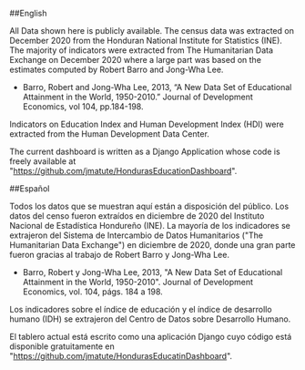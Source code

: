 
##English
 

All Data shown here is publicly available. The census data was extracted on December 2020 from the  Honduran National Institute for Statistics (INE).
The majority of indicators were extracted from The Humanitarian Data Exchange on December 2020 where a large part was based on the estimates computed by  Robert Barro and Jong-Wha Lee.
  
* Barro, Robert and Jong-Wha Lee, 2013, “A New Data Set of Educational Attainment in the World, 1950-2010.” Journal of Development Economics, vol 104, pp.184-198. 

Indicators on Education Index and Human Development Index (HDI) were extracted from the Human Development Data Center.

The current dashboard is written as a Django Application whose code is freely available at  "https://github.com/jmatute/HondurasEducationDashboard".


##Español
                
Todos los datos que se muestran aquí están a disposición del público. Los datos del censo fueron extraídos en diciembre de 2020 del Instituto Nacional de Estadística Hondureño (INE). La mayoría de los indicadores se extrajeron del Sistema de Intercambio de Datos Humanitarios ("The Humanitarian Data Exchange") en diciembre de 2020, donde una gran parte fueron gracias al trabajo de Robert Barro y Jong-Wha Lee. 

* Barro, Robert y Jong-Wha Lee, 2013, "A New Data Set of Educational Attainment in the World, 1950-2010". Journal of Development Economics, vol. 104, págs. 184 a 198. 

Los indicadores sobre el índice de educación y el índice de desarrollo humano (IDH) se extrajeron del Centro de Datos sobre Desarrollo Humano.

El tablero actual está escrito como una aplicación Django cuyo código está disponible gratuitamente en "https://github.com/jmatute/HondurasEducatinDashboard".
